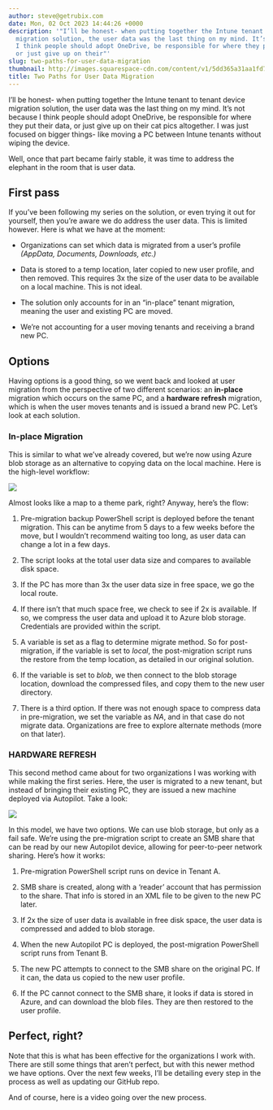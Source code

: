 ```yaml
---
author: steve@getrubix.com
date: Mon, 02 Oct 2023 14:44:26 +0000
description: '"I’ll be honest- when putting together the Intune tenant to tenant device
  migration solution, the user data was the last thing on my mind. It’s not because
  I think people should adopt OneDrive, be responsible for where they put their data,
  or just give up on their"'
slug: two-paths-for-user-data-migration
thumbnail: http://images.squarespace-cdn.com/content/v1/5dd365a31aa1fd743bc30b8e/1696257857638-1KA7OFIFIOVJZHLRV4F3/fork.png
title: Two Paths for User Data Migration
---
```


I’ll be honest- when putting together the Intune tenant to tenant device migration solution, the user data was the last thing on my mind. It’s not because I think people should adopt OneDrive, be responsible for where they put their data, or just give up on their cat pics altogether. I was just focused on bigger things- like moving a PC between Intune tenants without wiping the device.

Well, once that part became fairly stable, it was time to address the elephant in the room that is user data.

First pass
----------

If you’ve been following my series on the solution, or even trying it out for yourself, then you’re aware we do address the user data. This is limited however. Here is what we have at the moment:

-   Organizations can set which data is migrated from a user’s profile _(AppData, Documents, Downloads, etc.)_
    
-   Data is stored to a temp location, later copied to new user profile, and then removed. This requires 3x the size of the user data to be available on a local machine. This is not ideal.
    
-   The solution only accounts for in an “in-place” tenant migration, meaning the user and existing PC are moved.
    
-   We’re not accounting for a user moving tenants and receiving a brand new PC.
    

Options
-------

Having options is a good thing, so we went back and looked at user migration from the perspective of two different scenarios: an **in-place** migration which occurs on the same PC, and a **hardware refresh** migration, which is when the user moves tenants and is issued a brand new PC. Let’s look at each solution.

### In-place Migration

This is similar to what we’ve already covered, but we’re now using Azure blob storage as an alternative to copying data on the local machine. Here is the high-level workflow:

![](https://getrubixsitecms.blob.core.windows.net/public-assets/content/v1/5dd365a31aa1fd743bc30b8e/58bf1b53-fca5-4d59-8b19-c1434b9b5865/Screenshot+2023-10-02+at+8.40.16+AM.png)

Almost looks like a map to a theme park, right? Anyway, here’s the flow:

1.  Pre-migration backup PowerShell script is deployed before the tenant migration. This can be anytime from 5 days to a few weeks before the move, but I wouldn’t recommend waiting too long, as user data can change a lot in a few days.
    
2.  The script looks at the total user data size and compares to available disk space.
    
3.  If the PC has more than 3x the user data size in free space, we go the local route.
    
4.  If there isn’t that much space free, we check to see if 2x is available. If so, we compress the user data and upload it to Azure blob storage. Credentials are provided within the script.
    
5.  A variable is set as a flag to determine migrate method. So for post-migration, if the variable is set to _local_, the post-migration script runs the restore from the temp location, as detailed in our original solution.
    
6.  If the variable is set to _blob_, we then connect to the blob storage location, download the compressed files, and copy them to the new user directory.
    
7.  There is a third option. If there was not enough space to compress data in pre-migration, we set the variable as _NA_, and in that case do not migrate data. Organizations are free to explore alternate methods (more on that later).
    

### HARDWARE REFRESH

This second method came about for two organizations I was working with while making the first series. Here, the user is migrated to a new tenant, but instead of bringing their existing PC, they are issued a new machine deployed via Autopilot. Take a look:

![](https://getrubixsitecms.blob.core.windows.net/public-assets/content/v1/5dd365a31aa1fd743bc30b8e/4943f015-6223-456a-8df0-d82859d236ce/Screenshot+2023-10-02+at+9.52.08+AM.png)

In this model, we have two options. We can use blob storage, but only as a fail safe. We’re using the pre-migration script to create an SMB share that can be read by our new Autopilot device, allowing for peer-to-peer network sharing. Here’s how it works:

1.  Pre-migration PowerShell script runs on device in Tenant A.
    
2.  SMB share is created, along with a ‘reader’ account that has permission to the share. That info is stored in an XML file to be given to the new PC later.
    
3.  If 2x the size of user data is available in free disk space, the user data is compressed and added to blob storage.
    
4.  When the new Autopilot PC is deployed, the post-migration PowerShell script runs from Tenant B.
    
5.  The new PC attempts to connect to the SMB share on the original PC. If it can, the data us copied to the new user profile.
    
6.  If the PC cannot connect to the SMB share, it looks if data is stored in Azure, and can download the blob files. They are then restored to the user profile.
    

Perfect, right?
---------------

Note that this is what has been effective for the organizations I work with. There are still some things that aren’t perfect, but with this newer method we have options. Over the next few weeks, I’ll be detailing every step in the process as well as updating our GitHub repo.

And of course, here is a video going over the new process.